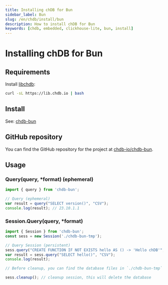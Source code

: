 ```yaml
---
title: Installing chDB for Bun
sidebar_label: Bun
slug: /en/chdb/install/bun
description: How to install chDB for Bun
keywords: [chdb, embedded, clickhouse-lite, bun, install]
---
```


# Installing chDB for Bun

## Requirements

Install [libchdb](https://github.com/chdb-io/chdb):

```bash
curl -sL https://lib.chdb.io | bash
```

## Install

See: [chdb-bun](https://github.com/chdb-io/chdb-bun)

## GitHub repository

You can find the GitHub repository for the project at [chdb-io/chdb-bun](https://github.com/chdb-io/chdb-bun).

## Usage

### Query(query, *format) (ephemeral)

```javascript
import { query } from 'chdb-bun';

// Query (ephemeral)
var result = query("SELECT version()", "CSV");
console.log(result); // 23.10.1.1
```

### Session.Query(query, *format)

```javascript
import { Session } from 'chdb-bun';
const sess = new Session('./chdb-bun-tmp');

// Query Session (persistent)
sess.query("CREATE FUNCTION IF NOT EXISTS hello AS () -> 'Hello chDB'", "CSV");
var result = sess.query("SELECT hello()", "CSV");
console.log(result);

// Before cleanup, you can find the database files in `./chdb-bun-tmp`

sess.cleanup(); // cleanup session, this will delete the database
```

